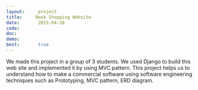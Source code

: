 ```yaml
---
layout:     project
title:     Book Shopping Website 
date:       2015-04-28
code:  
doc:        
demo:
best:       true
---
```

We made this project in a group of 3 students. We used Django to build this web site and implemented it by using MVC pattern. This project helps us to understand how to make a commercial software using software engineering techniques such as Prototyping, MVC pattern, ERD diagram.